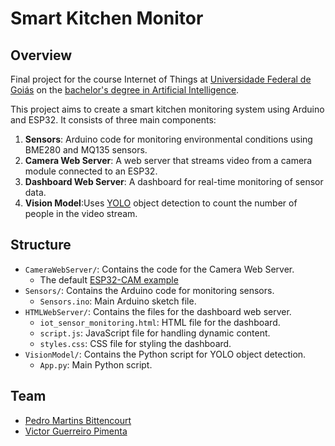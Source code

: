 # Smart Kitchen Monitor

## Overview
Final project for the course Internet of Things at [Universidade Federal de Goiás](https://ufg.br/) on the [bachelor's degree in Artificial Intelligence](https://inteligenciaartificial.inf.ufg.br/).

This project aims to create a smart kitchen monitoring system using Arduino and ESP32. It consists of three main components:
1. **Sensors**: Arduino code for monitoring environmental conditions using BME280 and MQ135 sensors.
2. **Camera Web Server**: A web server that streams video from a camera module connected to an ESP32.
3. **Dashboard Web Server**: A dashboard for real-time monitoring of sensor data.
4. **Vision Model**:Uses [YOLO](https://towardsdatascience.com/yolo-you-only-look-once-real-time-object-detection-explained-492dc9230006) object detection to count the number of people in the video stream.

## Structure
- `CameraWebServer/`: Contains the code for the Camera Web Server.
  - The default [ESP32-CAM example](https://github.com/espressif/arduino-esp32/tree/master/libraries/ESP32/examples/Camera/CameraWebServer)
- `Sensors/`: Contains the Arduino code for monitoring sensors.
  - `Sensors.ino`: Main Arduino sketch file.
- `HTMLWebServer/`: Contains the files for the dashboard web server.
  - `iot_sensor_monitoring.html`: HTML file for the dashboard.
  - `script.js`: JavaScript file for handling dynamic content.
  - `styles.css`: CSS file for styling the dashboard.
- `VisionModel/`: Contains the Python script for YOLO object detection.
  - `App.py`: Main Python script.

## Team
- [Pedro Martins Bittencourt](https://github.com/opedromartins)
- [Victor Guerreiro Pimenta](https://github.com/gueleilo)